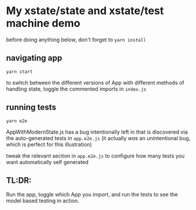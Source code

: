 # My xstate/state and xstate/test machine demo

before doing anything below, don't forget to `yarn install`

## navigating app

`yarn start`

to switch between the different versions of App with different methods of handling state, toggle the commented imports in `index.js`

## running tests

`yarn e2e`

AppWithModernState.js has a bug intentionally left in that is discovered via the auto-generated tests in `app.e2e.js` (it actually _was_ an unintentional bug, which is perfect for this illustration)

tweak the relevant section in `app.e2e.js` to configure how many tests you want automatically self generated

## TL:DR:

Run the app, toggle which App you import, and run the tests to see the model based testing in action.